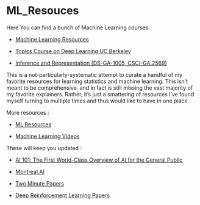 # ML_Resouces

Here You can find a bunch of Machine Learning courses :

* [Machine Learning Resources](https://github.com/AhmedLabbaali/ML_Resouces/blob/master/ML_Resources.md)

* [Topics Course on Deep Learning UC Berkeley](https://github.com/joanbruna/stat212b)

* [Inference and Representation (DS-GA-1005, CSCI-GA.2569)](https://github.com/joanbruna/ir17)

This is a not-particularly-systematic attempt to curate a handful of my favorite resources for learning statistics and machine learning. This isn’t meant to be comprehensive, and in fact is still missing the vast majority of my favorite explainers. Rather, it’s just a smattering of resources I’ve found myself turning to multiple times and thus would like to have in one place.

More resources : 

* [ML Resources](https://sgfin.github.io/learning-resources/?utm_campaign=Data_Elixir&utm_medium=email&utm_source=Data_Elixir_208&fbclid=IwAR3xRSw6YB32_kORcOoaqVfGTTSl4rAgPmEa7RbhgjtwQvEBlwQ_1USTMDc)

* [Machine Learning Videos](https://github.com/dustinvtran/ml-videos?fbclid=IwAR1VUpg8CG1ty7y1ysyHwrEnUfNms0hbAxOe7cuUowsYTKhCv1CjwFgY0M0)

These will keep you updated :

* [AI 101: The First World-Class Overview of AI for the General Public](https://montrealartificialintelligence.com/academy/?fbclid=IwAR03hRJO5qxKFBWdwLxlomwBE0Lv-gsOUDR9GxLIzHFgn2EYpopoHHO05Pk)

* [Montreal.AI](https://www.facebook.com/groups/MontrealAI/?ref=bookmarks)

* [Two Minute Papers](https://www.youtube.com/user/keeroyz)

* [Deep Reinforcement Learning Papers](https://github.com/junhyukoh/deep-reinforcement-learning-papers)
